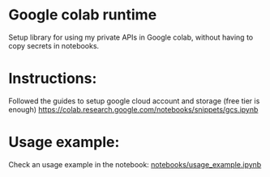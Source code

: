 # Google colab runtime
Setup library for using my private APIs in Google colab, without having to copy secrets in notebooks.

# Instructions:
Followed the guides to setup google cloud account and storage (free tier is enough)
https://colab.research.google.com/notebooks/snippets/gcs.ipynb

# Usage example:
Check an usage example in the notebook:
[notebooks/usage_example.ipynb](https://colab.research.google.com/github/marcelotournier/colab/blob/master/notebooks/usage_example.ipynb)
